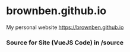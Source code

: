 # brownben.github.io

My personal website https://brownben.github.io

### Source for Site (VueJS Code) in /source